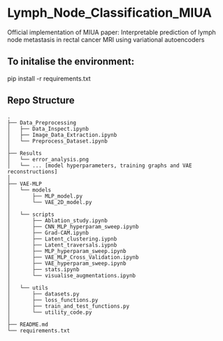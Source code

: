 # Lymph_Node_Classification_MIUA
Official implementation of MIUA paper: Interpretable prediction of lymph node metastasis in rectal cancer MRI using variational autoencoders

## To initalise the environment:
pip install -r requirements.txt



## Repo Structure

```
.
├── Data_Preprocessing
│   ├── Data_Inspect.ipynb
│   ├── Image_Data_Extraction.ipynb
│   └── Preprocess_Dataset.ipynb
│
├── Results
│   └── error_analysis.png
│   └── ... [model hyperparameters, training graphs and VAE reconstructions]
│
├── VAE-MLP
│   └── models
│       ├── MLP_model.py
│       └── VAE_2D_model.py
│
│   └── scripts
│       ├── Ablation_study.ipynb
│       ├── CNN_MLP_hyperparam_sweep.ipynb
│       ├── Grad-CAM.ipynb
│       ├── Latent_clustering.iypnb
│       ├── Latent_traversals.iypnb
│       ├── MLP_hyperparam_sweep.ipynb
│       ├── VAE_MLP_Cross_Validation.ipynb
│       ├── VAE_hyperparam_sweep.ipynb
│       ├── stats.ipynb
│       └── visualise_augmentations.ipynb
│
│   └── utils
│       ├── datasets.py
│       ├── loss_functions.py
│       ├── train_and_test_functions.py
│       └── utility_code.py
│
├── README.md
└── requirements.txt
```

